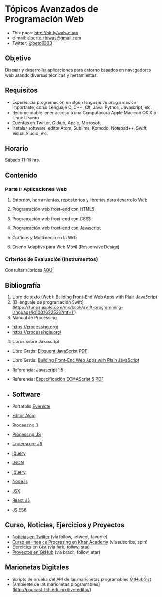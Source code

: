 # Tópicos Avanzados de Programación Web
  - This page: http://bit.ly/web-class
  - e-mail: alberto.chiwas@gmail.com
  - Twitter: [@beto0303](http://twitter.com/beto0303)

## Objetivo
Diseñar y desarrollar aplicaciones para entorno basados en navegadores web usando diversas técnicas y herramientas.


## Requisitos
* Experiencia programación en algún lenguaje de programación importante, como Lenguaje C, C++, C#, Java, Python, Javascript, etc.
* Recomendable tener acceso a una Computadora Apple Mac con OS X o Linux Ubuntu
* Cuentas en Twitter, Github, Apple, Microsoft
* Instalar software: editor Atom, Sublime, Komodo, Notepad++, Swift, Visual Studio, etc.

## Horario
 Sábado 11-14 hrs.

## Contenido
### Parte I: Aplicaciones Web
1. Entornos, herramientas, repositorios y librerías para desarrollo Web

2. Programación web front-end con HTML5

3. Programación web front-end con CSS3

4. Programación web front-end con Javascript

5. Gráficos y Multimedia en la Web

6. Diseño Adaptivo para Web Móvil (Responsive Design)


### Criterios de Evaluación (instrumentos)
Consultar rúbricas [AQUÍ](http://podcast.itch.edu.mx/master-rubric/)

## Bibliografía
1. Libro de texto (Web): [Building Front-End Web Apps with Plain JavaScript](https://twitter.com/allsecretcoding/status/636432456804077568) 
2. [El lenguaje de programación Swift] (https://itunes.apple.com/mx/book/swift-programming-language/id1002622538?mt=11)
3. Manual de Processing
  * https://processing.org/
  * https://processingjs.org/
4. Libros sobre Javascript
  * Libro Gratis: [Eloquent JavaScript](http://eloquentjavascript.net) [PDF](http://eloquentjavascript.net/Eloquent_JavaScript.pdf)
  * Libro Gratis: [Building Front-End Web Apps with Plain JavaScript](http://t.co/Y03OAX09hr)
  * Referencia: [Javascript 1.5](https://developer.mozilla.org/en-US/docs/Web/JavaScript/Reference)
  * Referencia: [Especificación ECMAScript 5](http://www.ecma-international.org/ecma-262/5.1/) [PDF](http://www.ecmascript.org/docs.php)

* ## Software
* Portafolio [Evernote](http://evernote.com)
* [Editor Atom](https://atom.io/)
* [Processing 3](http://processing.org/download)
* [Processing JS](http://processingjs.org/download)
* [Underscore JS](http://underscorejs.org/)
* [jQuery](https://jquery.com/)
* [JSON](http://json.org)
* [jQuery](https://jquery.com/)
* [Node.js](https://nodejs.org/en/download/)
* [JSX](http://facebook.github.io/react/docs/jsx-in-depth.html)
* [React JS](http://facebook.github.io/react/)
* [JS ES6](http://es6-features.org/)

## Curso, Noticias, Ejercicios y Proyectos
* [Noticias en Twitter](http://twitter.com/beto0303) (vía follow, retweet, favorite)
* [Curso en linea de Processing en Khan Academy](https://www.khanacademy.org/computing/computer-programming/programming) (vía suscribe, spin)
* [Ejercicios en Gist](https://gist.github.com/albertochiwas) (vía fork, follow, star)
* [Proyectos en GitHub](https://github.com/albertochiwas) (vía brach, follow, star)

## Marionetas Digitales
* Scripts de prueba del API de las marionetas programables [GitHubGist](https://gist.github.com/albertochiwas)
* [Ambiente de las marionetas programables] (http://podcast.itch.edu.mx/live-editor/)

